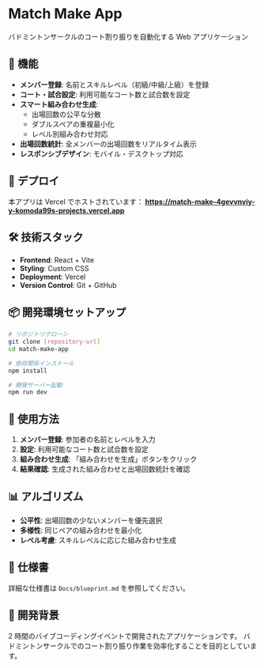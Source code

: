 # Match Make App

バドミントンサークルのコート割り振りを自動化する Web アプリケーション

## 🏸 機能

- **メンバー登録**: 名前とスキルレベル（初級/中級/上級）を登録
- **コート・試合設定**: 利用可能なコート数と試合数を設定
- **スマート組み合わせ生成**:
  - 出場回数の公平な分散
  - ダブルスペアの重複最小化
  - レベル別組み合わせ対応
- **出場回数統計**: 全メンバーの出場回数をリアルタイム表示
- **レスポンシブデザイン**: モバイル・デスクトップ対応

## 🚀 デプロイ

本アプリは Vercel でホストされています：
**https://match-make-4gevvnviy-y-komoda99s-projects.vercel.app**

## 🛠️ 技術スタック

- **Frontend**: React + Vite
- **Styling**: Custom CSS
- **Deployment**: Vercel
- **Version Control**: Git + GitHub

## 📦 開発環境セットアップ

```bash
# リポジトリクローン
git clone [repository-url]
cd match-make-app

# 依存関係インストール
npm install

# 開発サーバー起動
npm run dev
```

## 🎯 使用方法

1. **メンバー登録**: 参加者の名前とレベルを入力
2. **設定**: 利用可能なコート数と試合数を設定
3. **組み合わせ生成**: 「組み合わせを生成」ボタンをクリック
4. **結果確認**: 生成された組み合わせと出場回数統計を確認

## 📊 アルゴリズム

- **公平性**: 出場回数の少ないメンバーを優先選択
- **多様性**: 同じペアの組み合わせを最小化
- **レベル考慮**: スキルレベルに応じた組み合わせ生成

## 📝 仕様書

詳細な仕様書は `Docs/blueprint.md` を参照してください。

## 🎉 開発背景

2 時間のバイブコーディングイベントで開発されたアプリケーションです。
バドミントンサークルでのコート割り振り作業を効率化することを目的としています。
